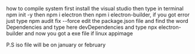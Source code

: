 how to compile system
first install the visual studio
then type in terminal npm init -y
then npm i electron
then npm i electron-builder, if you got error just type npm audit fix --force
edit the package.json file and find the word Dependencies and type here devDependencies
and type npx electron-builder and now you got a exe file if linux appimage


P.S iso file will be on january or february
